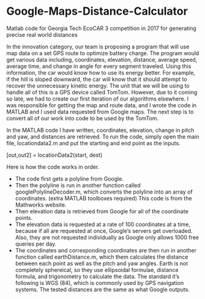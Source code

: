 # Google-Maps-Distance-Calculator
Matlab code for Georgia Tech EcoCAR 3 competition in 2017 for generating precise real world distances

In the innovation category, our team is proposing a program that will use map data on a 
set GPS route to optimize battery charge. The program would get various data including, 
coordinates, elevation, distance, average speed, average time, and change in angle for every
segment traveled. Using this information, the car would know how to use its energy better. For 
example, if the hill is sloped downward, the car will know that it should attempt to recover the 
unnecessary kinetic energy. The unit that we will be using to handle all of this is a GPS device 
called TomTom. However, due to it coming so late, we had to create our first iteration of our 
algorithms elsewhere. I was responsible for getting the map and route data, and I wrote the code 
in MATLAB and I used data requested from Google maps. The next step is to convert all of our 
work into code to be used by the TomTom. 

In the MATLAB code I have written, coordinates, elevation, change in pitch and yaw, and 
distances are retrieved. To run the code, simply open the main file, locationdata2.m and put the 
starting and end point as the inputs. 

[out,out2] = locationData2(start, dest)

Here is how the code works in order. 
- The code first gets a polyline from Google. 
- Then the polyline is run in another function called googlePolylineDecoder.m, which 
converts the polyline into an array of coordinates. (extra MATLAB toolboxes required)
This code is from the Mathworks website. 
- Then elevation data is retrieved from Google for all of the coordinate points. 
- The elevation data is requested at a rate of 100 coordinates at a time, because if all are 
requested at once, Google’s servers get overloaded. Also, they are not requested 
individually as Google only allows 1000 free queries per day. 
- The coordinates and corresponding coordinates are then run in another function called 
earthDistance.m, which them calculates the distance between each point as well as the 
pitch and yaw angles. Earth is not completely sphereical, so they use ellipsoidal formulae, 
distance formula, and trigonometry to calculate the data. The standard it’s following is 
WGS (84), which is commonly used by GPS navigation systems. The tested distances are 
the same as what Google outputs.
